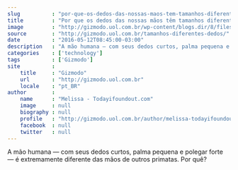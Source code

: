 ```yaml
---
slug          : "por-que-os-dedos-das-nossas-maos-tem-tamanhos-diferentes"
title         : "Por que os dedos das nossas mãos têm tamanhos diferentes?"
image         : "http://gizmodo.uol.com.br/wp-content/blogs.dir/8/files/2016/05/maos.jpg"
source        : "http://gizmodo.uol.com.br/tamanhos-diferentes-dedos/"
date          : "2016-05-12T08:45:00-03:00"
description   : "A mão humana — com seus dedos curtos, palma pequena e polegar forte — é extremamente diferente das mãos de outros primatas. Por quê?"
categories    : ['technology']
tags          : ['Gizmodo']
site          :
    title     : "Gizmodo"
    url       : "http://gizmodo.uol.com.br"
    locale    : "pt_BR"
author        :
    name      : "Melissa - Todayifoundout.com"
    image     : null
    biography : null
    profile   : "http://gizmodo.uol.com.br/author/melissa-todayifoundout-com/"
    facebook  : null
    twitter   : null
---
```


A mão humana — com seus dedos curtos, palma pequena e polegar forte — é extremamente diferente das mãos de outros primatas. Por quê?
